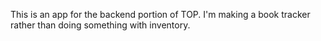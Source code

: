 This is an app for the backend portion of TOP. I'm making a book tracker rather than doing something with inventory.